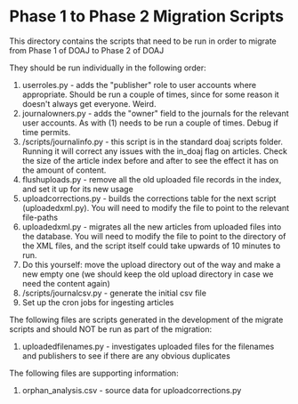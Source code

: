 # Phase 1 to Phase 2 Migration Scripts

This directory contains the scripts that need to be run in order to migrate from Phase 1 of DOAJ to Phase 2 of DOAJ

They should be run individually in the following order:


1. userroles.py - adds the "publisher" role to user accounts where appropriate.  Should be run a couple of times, since for some reason it doesn't always get everyone.  Weird.
2. journalowners.py - adds the "owner" field to the journals for the relevant user accounts.  As with (1) needs to be run a couple of times.  Debug if time permits.
3. /scripts/journalinfo.py - this script is in the standard doaj scripts folder.  Running it will correct any issues with the in_doaj flag on articles.  Check the size of the article index before and after to see the effect it has on the amount of content.
4. flushuploads.py - remove all the old uploaded file records in the index, and set it up for its new usage
5. uploadcorrections.py - builds the corrections table for the next script (uploadedxml.py).  You will need to modify the file to point to the relevant file-paths
6. uploadedxml.py - migrates all the new articles from uploaded files into the database.  You will need to modify the file to point to the directory of the XML files, and the script itself could take upwards of 10 minutes to run. 
7. Do this yourself: move the upload directory out of the way and make a new empty one (we should keep the old upload directory in case we need the content again)
8. /scripts/journalcsv.py - generate the initial csv file
9. Set up the cron jobs for ingesting articles

The following files are scripts generated in the development of the migrate scripts and should NOT be run as part of the migration:

1. uploadedfilenames.py - investigates uploaded files for the filenames and publishers to see if there are any obvious duplicates

The following files are supporting information:

1. orphan_analysis.csv - source data for uploadcorrections.py
